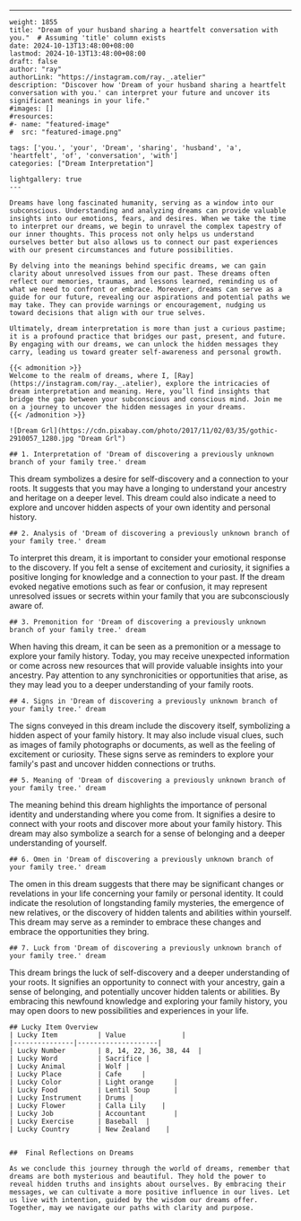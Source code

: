 ---
    weight: 1855
    title: "Dream of your husband sharing a heartfelt conversation with you."  # Assuming 'title' column exists
    date: 2024-10-13T13:48:00+08:00
    lastmod: 2024-10-13T13:48:00+08:00
    draft: false
    author: "ray"
    authorLink: "https://instagram.com/ray._.atelier"
    description: "Discover how 'Dream of your husband sharing a heartfelt conversation with you.' can interpret your future and uncover its significant meanings in your life."
    #images: []
    #resources:
    #- name: "featured-image"
    #  src: "featured-image.png"
    
    tags: ['you.', 'your', 'Dream', 'sharing', 'husband', 'a', 'heartfelt', 'of', 'conversation', 'with']
    categories: ["Dream Interpretation"]
    
    lightgallery: true
    ---
    
    Dreams have long fascinated humanity, serving as a window into our subconscious. Understanding and analyzing dreams can provide valuable insights into our emotions, fears, and desires. When we take the time to interpret our dreams, we begin to unravel the complex tapestry of our inner thoughts. This process not only helps us understand ourselves better but also allows us to connect our past experiences with our present circumstances and future possibilities.
    
    By delving into the meanings behind specific dreams, we can gain clarity about unresolved issues from our past. These dreams often reflect our memories, traumas, and lessons learned, reminding us of what we need to confront or embrace. Moreover, dreams can serve as a guide for our future, revealing our aspirations and potential paths we may take. They can provide warnings or encouragement, nudging us toward decisions that align with our true selves.
    
    Ultimately, dream interpretation is more than just a curious pastime; it is a profound practice that bridges our past, present, and future. By engaging with our dreams, we can unlock the hidden messages they carry, leading us toward greater self-awareness and personal growth.
    
    {{< admonition >}}
    Welcome to the realm of dreams, where I, [Ray](https://instagram.com/ray._.atelier), explore the intricacies of dream interpretation and meaning. Here, you’ll find insights that bridge the gap between your subconscious and conscious mind. Join me on a journey to uncover the hidden messages in your dreams.
    {{< /admonition >}}
    
    ![Dream Grl](https://cdn.pixabay.com/photo/2017/11/02/03/35/gothic-2910057_1280.jpg "Dream Grl")
    
    ## 1. Interpretation of 'Dream of discovering a previously unknown branch of your family tree.' dream
    
This dream symbolizes a desire for self-discovery and a connection to your roots. It suggests that you may have a longing to understand your ancestry and heritage on a deeper level. This dream could also indicate a need to explore and uncover hidden aspects of your own identity and personal history.
    
    ## 2. Analysis of 'Dream of discovering a previously unknown branch of your family tree.' dream
    
To interpret this dream, it is important to consider your emotional response to the discovery. If you felt a sense of excitement and curiosity, it signifies a positive longing for knowledge and a connection to your past. If the dream evoked negative emotions such as fear or confusion, it may represent unresolved issues or secrets within your family that you are subconsciously aware of.
    
    ## 3. Premonition for 'Dream of discovering a previously unknown branch of your family tree.' dream
    
When having this dream, it can be seen as a premonition or a message to explore your family history. Today, you may receive unexpected information or come across new resources that will provide valuable insights into your ancestry. Pay attention to any synchronicities or opportunities that arise, as they may lead you to a deeper understanding of your family roots.
    
    ## 4. Signs in 'Dream of discovering a previously unknown branch of your family tree.' dream
    
The signs conveyed in this dream include the discovery itself, symbolizing a hidden aspect of your family history. It may also include visual clues, such as images of family photographs or documents, as well as the feeling of excitement or curiosity. These signs serve as reminders to explore your family's past and uncover hidden connections or truths.
    
    ## 5. Meaning of 'Dream of discovering a previously unknown branch of your family tree.' dream
    
The meaning behind this dream highlights the importance of personal identity and understanding where you come from. It signifies a desire to connect with your roots and discover more about your family history. This dream may also symbolize a search for a sense of belonging and a deeper understanding of yourself.
    
    ## 6. Omen in 'Dream of discovering a previously unknown branch of your family tree.' dream
    
The omen in this dream suggests that there may be significant changes or revelations in your life concerning your family or personal identity. It could indicate the resolution of longstanding family mysteries, the emergence of new relatives, or the discovery of hidden talents and abilities within yourself. This dream may serve as a reminder to embrace these changes and embrace the opportunities they bring.
    
    ## 7. Luck from 'Dream of discovering a previously unknown branch of your family tree.' dream
    
This dream brings the luck of self-discovery and a deeper understanding of your roots. It signifies an opportunity to connect with your ancestry, gain a sense of belonging, and potentially uncover hidden talents or abilities. By embracing this newfound knowledge and exploring your family history, you may open doors to new possibilities and experiences in your life.
    
    ## Lucky Item Overview
    | Lucky Item          | Value              |
    |---------------|--------------------|
    | Lucky Number        | 8, 14, 22, 36, 38, 44  |
    | Lucky Word          | Sacrifice |
    | Lucky Animal        | Wolf |
    | Lucky Place         | Cafe     |
    | Lucky Color         | Light orange     |
    | Lucky Food          | Lentil Soup      |
    | Lucky Instrument    | Drums |
    | Lucky Flower        | Calla Lily    |
    | Lucky Job           | Accountant       |
    | Lucky Exercise      | Baseball  |
    | Lucky Country       | New Zealand    |
    
    
    ##  Final Reflections on Dreams
    
    As we conclude this journey through the world of dreams, remember that dreams are both mysterious and beautiful. They hold the power to reveal hidden truths and insights about ourselves. By embracing their messages, we can cultivate a more positive influence in our lives. Let us live with intention, guided by the wisdom our dreams offer. Together, may we navigate our paths with clarity and purpose.
    